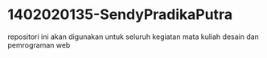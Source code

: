 # 1402020135-SendyPradikaPutra
repositori ini akan digunakan untuk seluruh kegiatan mata kuliah desain dan pemrograman web
